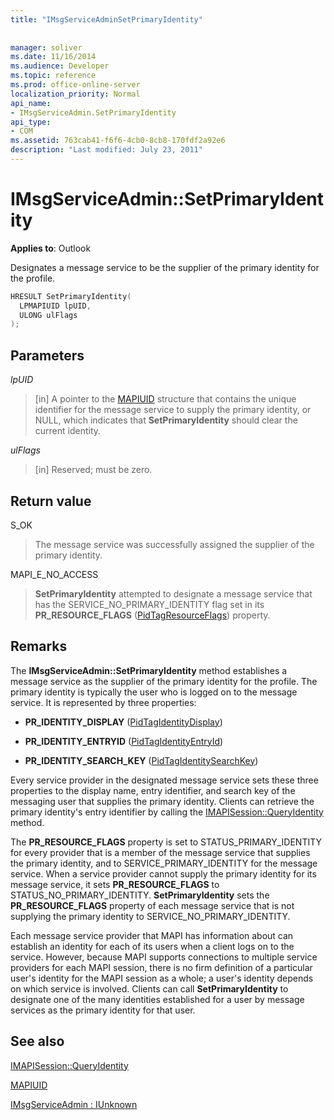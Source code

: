 ```yaml
---
title: "IMsgServiceAdminSetPrimaryIdentity"
 
 
manager: soliver
ms.date: 11/16/2014
ms.audience: Developer
ms.topic: reference
ms.prod: office-online-server
localization_priority: Normal
api_name:
- IMsgServiceAdmin.SetPrimaryIdentity
api_type:
- COM
ms.assetid: 763cab41-f6f6-4cb0-8cb8-170fdf2a92e6
description: "Last modified: July 23, 2011"
---
```


# IMsgServiceAdmin::SetPrimaryIdentity

  
  
**Applies to**: Outlook 
  
Designates a message service to be the supplier of the primary identity for the profile.
  
```cpp
HRESULT SetPrimaryIdentity(
  LPMAPIUID lpUID,
  ULONG ulFlags  
);
```

## Parameters

 _lpUID_
  
> [in] A pointer to the [MAPIUID](mapiuid.md) structure that contains the unique identifier for the message service to supply the primary identity, or NULL, which indicates that **SetPrimaryIdentity** should clear the current identity. 
    
 _ulFlags_
  
> [in] Reserved; must be zero.
    
## Return value

S_OK 
  
> The message service was successfully assigned the supplier of the primary identity.
    
MAPI_E_NO_ACCESS 
  
> **SetPrimaryIdentity** attempted to designate a message service that has the SERVICE_NO_PRIMARY_IDENTITY flag set in its **PR_RESOURCE_FLAGS** ([PidTagResourceFlags](pidtagresourceflags-canonical-property.md)) property.
    
## Remarks

The **IMsgServiceAdmin::SetPrimaryIdentity** method establishes a message service as the supplier of the primary identity for the profile. The primary identity is typically the user who is logged on to the message service. It is represented by three properties: 
  
- **PR_IDENTITY_DISPLAY** ([PidTagIdentityDisplay](pidtagidentitydisplay-canonical-property.md))
    
- **PR_IDENTITY_ENTRYID** ([PidTagIdentityEntryId](pidtagidentityentryid-canonical-property.md))
    
- **PR_IDENTITY_SEARCH_KEY** ([PidTagIdentitySearchKey](pidtagidentitysearchkey-canonical-property.md))
    
Every service provider in the designated message service sets these three properties to the display name, entry identifier, and search key of the messaging user that supplies the primary identity. Clients can retrieve the primary identity's entry identifier by calling the [IMAPISession::QueryIdentity](imapisession-queryidentity.md) method. 
  
The **PR_RESOURCE_FLAGS** property is set to STATUS_PRIMARY_IDENTITY for every provider that is a member of the message service that supplies the primary identity, and to SERVICE_PRIMARY_IDENTITY for the message service. When a service provider cannot supply the primary identity for its message service, it sets **PR_RESOURCE_FLAGS** to STATUS_NO_PRIMARY_IDENTITY. **SetPrimaryIdentity** sets the **PR_RESOURCE_FLAGS** property of each message service that is not supplying the primary identity to SERVICE_NO_PRIMARY_IDENTITY. 
  
Each message service provider that MAPI has information about can establish an identity for each of its users when a client logs on to the service. However, because MAPI supports connections to multiple service providers for each MAPI session, there is no firm definition of a particular user's identity for the MAPI session as a whole; a user's identity depends on which service is involved. Clients can call **SetPrimaryIdentity** to designate one of the many identities established for a user by message services as the primary identity for that user. 
  
## See also



[IMAPISession::QueryIdentity](imapisession-queryidentity.md)
  
[MAPIUID](mapiuid.md)
  
[IMsgServiceAdmin : IUnknown](imsgserviceadminiunknown.md)

